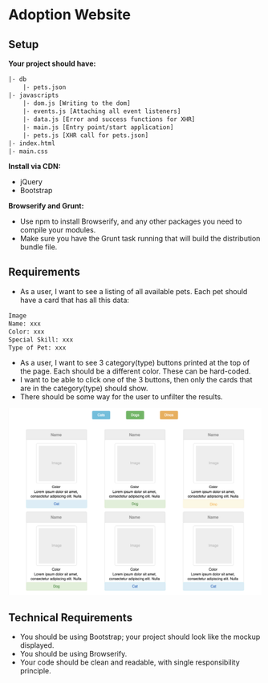 # Adoption Website

## Setup

**Your project should have:**
```
|- db
    |- pets.json
|- javascripts
    |- dom.js [Writing to the dom]
    |- events.js [Attaching all event listeners]
    |- data.js [Error and success functions for XHR]
    |- main.js [Entry point/start application]
    |- pets.js [XHR call for pets.json]
|- index.html
|- main.css
```

**Install via CDN:**

- jQuery
- Bootstrap

**Browserify and Grunt:**

- Use npm to install Browserify, and any other packages you need to compile your modules.
- Make sure you have the Grunt task running that will build the distribution bundle file.

## Requirements

- As a user, I want to see a listing of all available pets. Each pet should have a card that has all this data:
```
Image
Name: xxx
Color: xxx
Special Skill: xxx
Type of Pet: xxx
```
- As a user, I want to see 3 category(type) buttons printed at the top of the page. Each should be a different color. These can be hard-coded.
- I want to be able to click one of the 3 buttons, then only the cards that are in the category(type) should show.
- There should be some way for the user to unfilter the results.


![MockUp](MockUp.png)


## Technical Requirements

- You should be using Bootstrap; your project should look like the mockup displayed.
- You should be using Browserify.
- Your code should be clean and readable, with single responsibility principle.

